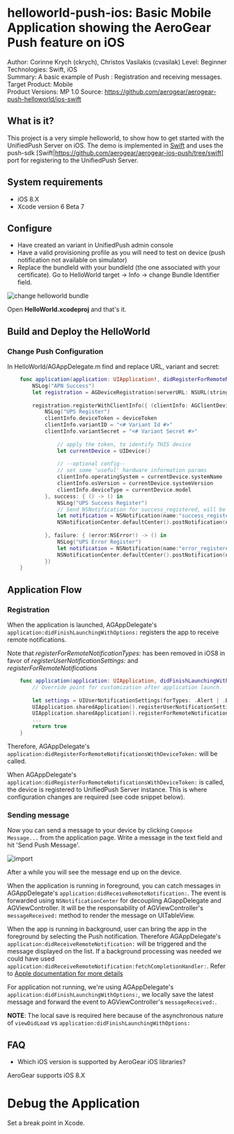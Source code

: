 helloworld-push-ios: Basic Mobile Application showing the AeroGear Push feature on iOS
======================================================================================
Author: Corinne Krych (ckrych), Christos Vasilakis (cvasilak)
Level: Beginner  
Technologies: Swift, iOS  
Summary: A basic example of Push : Registration and receiving messages.  
Target Product: Mobile  
Product Versions: MP 1.0 
Source: https://github.com/aerogear/aerogear-push-helloworld/ios-swift

What is it?
-----------

This project is a very simple helloworld, to show how to get started with the UnifiedPush Server on iOS. The demo is implemented in [Swift](https://developer.apple.com/swift/) and uses the push-sdk [Swift|https://github.com/aerogear/aerogear-ios-push/tree/swift] port for registering to the UnifiedPush Server. 

System requirements
-------------------
- iOS 8.X
- Xcode version 6 Beta 7

Configure
---------
* Have created an variant in UnifiedPush admin console
* Have a valid provisioning profile as you will need to test on device (push notification not available on simulator)
* Replace the bundleId with your bundleId (the one associated with your certificate).
Go to HelloWorld target -> Info -> change Bundle Identifier field.

![change helloworld bundle](../ios/doc/change-helloworld-bundle.png)

Open **HelloWorld.xcodeproj** and that's it.

Build and Deploy the HelloWorld
-------------------------------

### Change Push Configuration

In HelloWorld/AGAppDelegate.m find and replace URL, variant and secret:

```swift
    func application(application: UIApplication!, didRegisterForRemoteNotificationsWithDeviceToken deviceToken: NSData!) {
        NSLog("APN Success")
        let registration = AGDeviceRegistration(serverURL: NSURL(string: "<# URL of the running AeroGear UnifiedPush Server #>"))
        
        registration.registerWithClientInfo({ (clientInfo: AGClientDeviceInformation!) -> () in
            NSLog("UPS Register")
            clientInfo.deviceToken = deviceToken
            clientInfo.variantID = "<# Variant Id #>"
            clientInfo.variantSecret = "<# Variant Secret #>"
            
                // apply the token, to identify THIS device
                let currentDevice = UIDevice()
            
                // --optional config--
                // set some 'useful' hardware information params
                clientInfo.operatingSystem = currentDevice.systemName
                clientInfo.osVersion = currentDevice.systemVersion
                clientInfo.deviceType = currentDevice.model
            }, success: { () -> () in
                NSLog("UPS Success Register")
                // Send NSNotification for success_registered, will be handle by registered AGViewController
                let notification = NSNotification(name:"success_registered", object: nil)
                NSNotificationCenter.defaultCenter().postNotification(notification)
                
            }, failure: { (error:NSError!) -> () in
                NSLog("UPS Error Register")
                let notification = NSNotification(name:"error_registered", object: nil)
                NSNotificationCenter.defaultCenter().postNotification(notification)
            })
    }

```


Application Flow
----------------------

### Registration

When the application is launched, AGAppDelegate's ```application:didFinishLaunchingWithOptions:``` registers the app to receive remote notifications. 

Note that _registerForRemoteNotificationTypes:_ has been removed in iOS8 in favor of _registerUserNotificationSettings:_ and _registerForRemoteNotifications_

```swift
    func application(application: UIApplication, didFinishLaunchingWithOptions launchOptions: NSDictionary?) -> Bool {
        // Override point for customization after application launch.
        
        let settings = UIUserNotificationSettings(forTypes: .Alert | .Badge | .Sound, categories: nil)
        UIApplication.sharedApplication().registerUserNotificationSettings(settings)
        UIApplication.sharedApplication().registerForRemoteNotifications()
        ...
        return true
    }
```

Therefore, AGAppDelegate's ```application:didRegisterForRemoteNotificationsWithDeviceToken:``` will be called.

When AGAppDelegate's ```application:didRegisterForRemoteNotificationsWithDeviceToken:``` is called, the device is registered to UnifiedPush Server instance. This is where configuration changes are required (see code snippet below).

### Sending message
Now you can send a message to your device by clicking `Compose Message...` from the application page. Write a message in the text field and hit 'Send Push Message'. 

![import](../cordova/doc/compose-message.png)

After a while you will see the message end up on the device. 

When the application is running in foreground, you can catch messages in AGAppDelegate's  ```application:didReceiveRemoteNotification:```. The event is forwarded using ```NSNotificationCenter``` for decoupling AGappDelegate and AGViewController. It will be the responsability of AGViewController's ```messageReceived:``` method to render the message on UITableView.

When the app is running in background, user can bring the app in the foreground by selecting the Push notification. Therefore AGAppDelegate's  ```application:didReceiveRemoteNotification:``` will be triggered and the message displayed on the list. If a background processing was needed we could have used ```application:didReceiveRemoteNotification:fetchCompletionHandler:```. Refer to [Apple documentation for more details](https://developer.apple.com/library/ios/documentation/uikit/reference/UIApplicationDelegate_Protocol/Reference/Reference.html#//apple_ref/occ/intfm/UIApplicationDelegate/application:didReceiveRemoteNotification:fetchCompletionHandler:)

For application not running, we're using AGAppDelegate's ```application:didFinishLaunchingWithOptions:```, we locally save the latest message and forward the event to AGViewController's ```messageReceived:```.

**NOTE**: The local save is required here because of the asynchronous nature of ```viewDidLoad``` vs ```application:didFinishLaunchingWithOptions:```


FAQ
--------------------

* Which iOS version is supported by AeroGear iOS libraries?

AeroGear supports iOS 8.X


Debug the Application
=====================

Set a break point in Xcode.
